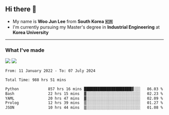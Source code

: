 ## Hi there 👋

- My name is **Woo Jun Lee** from **South Korea 🇰🇷**
- I'm currently pursuing my Master's degree in **Industrial Engineering** at **Korea University**

---

### What I've made

<a href="https://share.streamlit.io/tomtom1103/kuiai_hackathon_2022/main/JL_app.py"><img src="https://img.shields.io/badge/Journey Lee-161B22?style=for-the-badge&logo=streamlit&logoColor=FF4B4B"/></a> <a href="https://jeon-100.github.io/Dangzang/"><img src="https://img.shields.io/badge/당신을 위한 장학금, 당장!-161B22?style=for-the-badge&logo=react&logoColor=#61DAFB"/></a>

<!--START_SECTION:waka-->

```txt
From: 11 January 2022 - To: 07 July 2024

Total Time: 988 hrs 51 mins

Python             857 hrs 16 mins █████████████████████▓░░░   86.03 %
Bash               22 hrs 15 mins  ▓░░░░░░░░░░░░░░░░░░░░░░░░   02.23 %
YAML               20 hrs 47 mins  ▓░░░░░░░░░░░░░░░░░░░░░░░░   02.09 %
Prolog             12 hrs 39 mins  ▒░░░░░░░░░░░░░░░░░░░░░░░░   01.27 %
JSON               10 hrs 44 mins  ▒░░░░░░░░░░░░░░░░░░░░░░░░   01.08 %
```

<!--END_SECTION:waka-->

